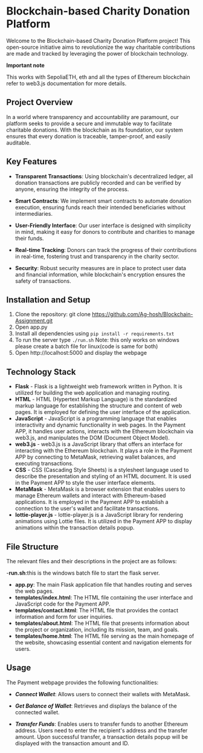# Blockchain-based Charity Donation Platform

Welcome to the Blockchain-based Charity Donation Platform project! This open-source initiative aims to revolutionize the way charitable contributions are made and tracked by leveraging the power of blockchain technology.

**Important note**

   This works with SepoliaETH, eth and all the types of Ethereum blockchain refer to  web3.js documentation for more details.

## Project Overview

In a world where transparency and accountability are paramount, our platform seeks to provide a secure and immutable way to facilitate charitable donations. With the blockchain as its foundation, our system ensures that every donation is traceable, tamper-proof, and easily auditable.

## Key Features

- **Transparent Transactions**: Using blockchain's decentralized ledger, all donation transactions are publicly recorded and can be verified by anyone, ensuring the integrity of the process.

- **Smart Contracts**: We implement smart contracts to automate donation execution, ensuring funds reach their intended beneficiaries without intermediaries.

- **User-Friendly Interface**: Our user interface is designed with simplicity in mind, making it easy for donors to contribute and charities to manage their funds.

- **Real-time Tracking**: Donors can track the progress of their contributions in real-time, fostering trust and transparency in the charity sector.

- **Security**: Robust security measures are in place to protect user data and financial information, while blockchain's encryption ensures the safety of transactions.

## Installation and Setup

1. Clone the repository:
git clone https://github.com/Ag-hosh/Blockchain-Assignment.git
2. Open app.py
3. Install all dependencies using `pip install -r requirements.txt`
4. To run the server type `./run.sh`
    Note: this only works on windows please create a batch file for linux(code is same for both)
5. Open http://localhost:5000 and display the webpage

## Technology Stack

- **Flask** - Flask is a lightweight web framework written in Python. It is utilized for building the web application and managing routing.
- **HTML** - HTML (Hypertext Markup Language) is the standardized markup language for establishing the structure and content of web pages. It is employed for defining the user interface of the application.
- **JavaScript** - JavaScript is a programming language that enables interactivity and dynamic functionality in web pages. In the Payment APP, it handles user actions, interacts with the Ethereum blockchain via web3.js, and manipulates the DOM (Document Object Model).
- **web3.js** - web3.js is a JavaScript library that offers an interface for interacting with the Ethereum blockchain. It plays a role in the Payment APP by connecting to MetaMask, retrieving wallet balances, and executing transactions.
- **CSS** - CSS (Cascading Style Sheets) is a stylesheet language used to describe the presentation and styling of an HTML document. It is used in the Payment APP to style the user interface elements.
- **MetaMask** - MetaMask is a browser extension that enables users to manage Ethereum wallets and interact with Ethereum-based applications. It is employed in the Payment APP to establish a connection to the user's wallet and facilitate transactions.
- **lottie-player.js** - lottie-player.js is a JavaScript library for rendering animations using Lottie files. It is utilized in the Payment APP to display animations within the transaction details popup.



## File Structure
The relevant files and their descriptions in the project are as follows:

-**run.sh**:this is the windows batch file to start the flask server.
- **app.py**: The main Flask application file that handles routing and serves the web pages.
- **templates/index.html**: The HTML file containing the user interface and JavaScript code for the Payment APP.
- **templates/contact.html**: The HTML file that provides the contact information and form for user inquiries.
- **templates/about.html**: The HTML file that presents information about the project or organization, including its mission, team, and goals.
- **templates/home.html**: The HTML file serving as the main homepage of the website, showcasing essential content and navigation elements for users.


## Usage

The Payment webpage provides the following functionalities:

- ***Connect Wallet***: Allows users to connect their wallets with MetaMask.

- ***Get Balance of Wallet***: Retrieves and displays the balance of the connected wallet.

- ***Transfer Funds***: Enables users to transfer funds to another Ethereum address. Users need to enter the recipient's address and the transfer amount. Upon successful transfer, a transaction details popup will be displayed with the transaction amount and ID.


